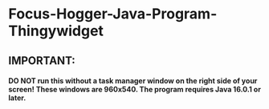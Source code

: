 # Focus-Hogger-Java-Program-Thingywidget

## IMPORTANT: 
#### DO NOT run this without a task manager window on the right side of your screen! These windows are 960x540. The program requires Java 16.0.1 or later.
